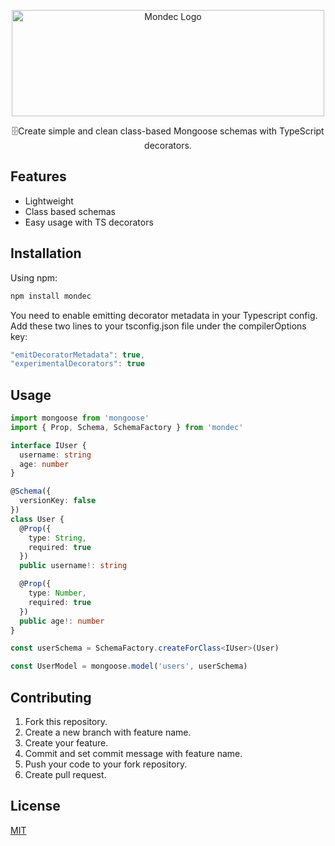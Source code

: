 <p align="center">
<img src="https://i.imgur.com/OOd3beV.jpg" alt="Mondec Logo" width="500" height="170"/>
</p>

<p align="center">🗄️Create simple and clean class-based Mongoose schemas with TypeScript decorators.</p>

## Features

- Lightweight
- Class based schemas
- Easy usage with TS decorators

## Installation

Using npm:

```js
npm install mondec
```

You need to enable emitting decorator metadata in your Typescript config. Add these two lines to your tsconfig.json file under the compilerOptions key:

```js
"emitDecoratorMetadata": true,
"experimentalDecorators": true
```

## Usage

```ts
import mongoose from 'mongoose'
import { Prop, Schema, SchemaFactory } from 'mondec'

interface IUser {
  username: string
  age: number
}

@Schema({
  versionKey: false
})
class User {
  @Prop({
    type: String,
    required: true
  })
  public username!: string

  @Prop({
    type: Number,
    required: true
  })
  public age!: number
}

const userSchema = SchemaFactory.createForClass<IUser>(User)

const UserModel = mongoose.model('users', userSchema)
```

## Contributing

1. Fork this repository.
2. Create a new branch with feature name.
3. Create your feature.
4. Commit and set commit message with feature name.
5. Push your code to your fork repository.
6. Create pull request.

## License

[MIT](https://github.com/canccevik/mondec/blob/master/LICENSE)
